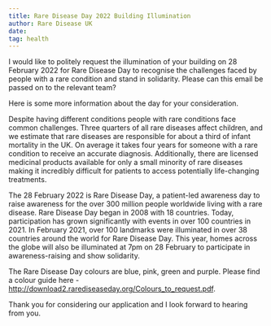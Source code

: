 ```yaml
---
title: Rare Disease Day 2022 Building Illumination
author: Rare Disease UK
date:
tag: health
---
```


I would like to politely request the illumination of your building on 28 February 2022 for Rare Disease Day to recognise the challenges faced by people with a rare condition and stand in solidarity. Please can this email be passed on to the relevant team?

Here is some more information about the day for your consideration.

Despite having different conditions people with rare conditions face common challenges. Three quarters of all rare diseases affect children, and we estimate that rare diseases are responsible for about a third of infant mortality in the UK. On average it takes four years for someone with a rare condition to receive an accurate diagnosis. Additionally, there are licensed medicinal products available for only a small minority of rare diseases making it incredibly difficult for patients to access potentially life-changing treatments.

The 28 February 2022 is Rare Disease Day, a patient-led awareness day to raise awareness for the over 300 million people worldwide living with a rare disease. Rare Disease Day began in 2008 with 18 countries. Today, participation has grown significantly with events in over 100 countries in 2021. In February 2021, over 100 landmarks were illuminated in over 38 countries around the world for Rare Disease Day. This year, homes across the globe will also be illuminated at 7pm on 28 February to participate in awareness-raising and show solidarity.

The Rare Disease Day colours are blue, pink, green and purple. Please find a colour guide here - http://download2.rarediseaseday.org/Colours_to_request.pdf.

Thank you for considering our application and I look forward to hearing from you.
